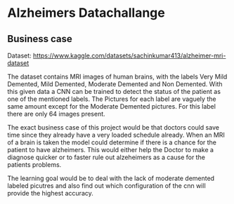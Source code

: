# Alzheimers Datachallange

## Business case

Dataset: https://www.kaggle.com/datasets/sachinkumar413/alzheimer-mri-dataset

The dataset contains MRI images of human brains, with the labels Very Mild Demented, Mild Demented, Moderate Demented and Non Demented. With this given data a CNN can be trained to detect the status of the patient as one of the mentioned labels. The Pictures for each label are vaguely the same amount except for the Moderate Demented pictures. For this label there are only 64 images present.

The exact business case of this project would be that doctors could save time since they already have a very loaded schedule already. When an MRI of a brain is taken the model could determine if there is a chance for the patient to have alzheimers. This would either help the Doctor to make a diagnose quicker or to faster rule out alzeheimers as a cause for the patients problems.

The learning goal would be to deal with the lack of moderate demented labeled picutres and also find out which configuration of the cnn will provide the highest accuracy.